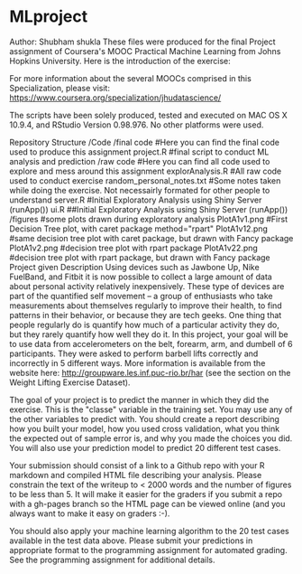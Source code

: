 # MLproject
Author: Shubham shukla
These files were produced for the final Project assignment of Coursera's MOOC Practical Machine Learning from Johns Hopkins University. Here is the introduction of the exercise:

For more information about the several MOOCs comprised in this Specialization, please visit: https://www.coursera.org/specialization/jhudatascience/

The scripts have been solely produced, tested and executed on MAC OS X 10.9.4, and RStudio Version 0.98.976. No other platforms were used.

Repository Structure
/Code
	/final code  #Here you can find the final code used to produce this assignment
		project.R #final script to conduct ML analysis and prediction
	/raw code #Here you can find all code used to explore and mess around this 	assignment
		explorAnalysis.R #All raw code used to conduct exercise
		random_personal_notes.txt #Some notes taken while doing the exercise. Not necessairly formated for other people to understand
		server.R #Initial Exploratory Analysis using Shiny Server (runApp())
		ui.R 	##Initial Exploratory Analysis using Shiny Server (runApp())
/figures	#some plots drawn during exploratory analysis
	PlotA1v1.png #First Decision Tree plot, with caret package method="rpart"
	PlotA1v12.png #same decision tree plot with caret package, but drawn with Fancy package
	PlotA1v2.png 	#decision tree plot with rpart package
	PlotA1v22.png 	#decision tree plot with rpart package, but drawn with Fancy package
Project given Description
Using devices such as Jawbone Up, Nike FuelBand, and Fitbit it is now possible to collect a large amount of data about personal activity relatively inexpensively. These type of devices are part of the quantified self movement – a group of enthusiasts who take measurements about themselves regularly to improve their health, to find patterns in their behavior, or because they are tech geeks. One thing that people regularly do is quantify how much of a particular activity they do, but they rarely quantify how well they do it. In this project, your goal will be to use data from accelerometers on the belt, forearm, arm, and dumbell of 6 participants. They were asked to perform barbell lifts correctly and incorrectly in 5 different ways. More information is available from the website here: http://groupware.les.inf.puc-rio.br/har (see the section on the Weight Lifting Exercise Dataset).

The goal of your project is to predict the manner in which they did the exercise. This is the "classe" variable in the training set. You may use any of the other variables to predict with. You should create a report describing how you built your model, how you used cross validation, what you think the expected out of sample error is, and why you made the choices you did. You will also use your prediction model to predict 20 different test cases.

Your submission should consist of a link to a Github repo with your R markdown and compiled HTML file describing your analysis. Please constrain the text of the writeup to < 2000 words and the number of figures to be less than 5. It will make it easier for the graders if you submit a repo with a gh-pages branch so the HTML page can be viewed online (and you always want to make it easy on graders :-).

You should also apply your machine learning algorithm to the 20 test cases available in the test data above. Please submit your predictions in appropriate format to the programming assignment for automated grading. See the programming assignment for additional details.

